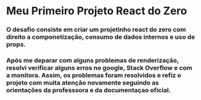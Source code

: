 # Meu Primeiro Projeto React do Zero

###  O desafio consiste em criar um projetinho react do zero com direito a componetização, consumo de dados internos e uso de props. 

### Após me deparar com alguns problemas de renderização, resolvi verificar alguns erros no google, Stack Overflow e com a monitora. Assim, os problemas foram resolvidos e refiz o projeto com muita atenção novamente seguindo as orientações da professsora e da documentaçao oficial. 
